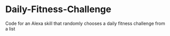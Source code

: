 # Daily-Fitness-Challenge
Code for an Alexa skill that randomly chooses a daily fitness challenge from a list
